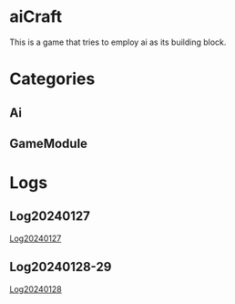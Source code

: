 # aiCraft
This is a game that tries to employ ai as its building block.

# Categories

## Ai

## GameModule

# Logs
## Log20240127
[Log20240127](./mainBlog/20240127workTree.md)
## Log20240128-29
[Log20240128](./mainBlog/20240128workTree.md)
